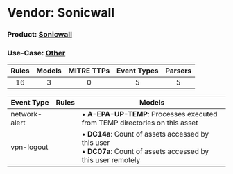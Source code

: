 Vendor: Sonicwall
=================
### Product: [Sonicwall](../ds_sonicwall_sonicwall.md)
### Use-Case: [Other](../../../../UseCases/uc_other.md)

| Rules | Models | MITRE TTPs | Event Types | Parsers |
|:-----:|:------:|:----------:|:-----------:|:-------:|
|  16   |   3    |     0      |      5      |    5    |

| Event Type    | Rules | Models                                                                                                                    |
| ------------- | ----- | ------------------------------------------------------------------------------------------------------------------------- |
| network-alert |       |  • <b>A-EPA-UP-TEMP</b>: Processes executed from TEMP directories on this asset                                           |
| vpn-logout    |       |  • <b>DC14a</b>: Count of assets accessed by this user<br> • <b>DC07a</b>: Count of assets accessed by this user remotely |